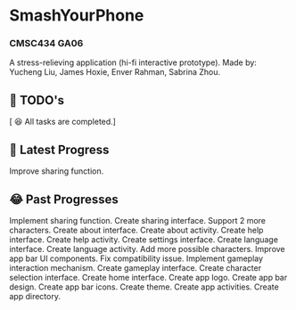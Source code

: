 # SmashYourPhone
### CMSC434 GA06
A stress-relieving application (hi-fi interactive prototype).
Made by: Yucheng Liu, James Hoxie, Enver Rahman, Sabrina Zhou.

## :thought_balloon: TODO's
[ :laughing: All tasks are completed.]

## :rofl: Latest Progress
Improve sharing function.

## :joy: Past Progresses
Implement sharing function.
Create sharing interface.
Support 2 more characters.
Create about interface.
Create about activity.
Create help interface.
Create help activity.
Create settings interface.
Create language interface.
Create language activity.
Add more possible characters.
Improve app bar UI components.
Fix compatibility issue.
Implement gameplay interaction mechanism.
Create gameplay interface.
Create character selection interface.
Create home interface.
Create app logo.
Create app bar design.
Create app bar icons.
Create theme.
Create app activities.
Create app directory.
